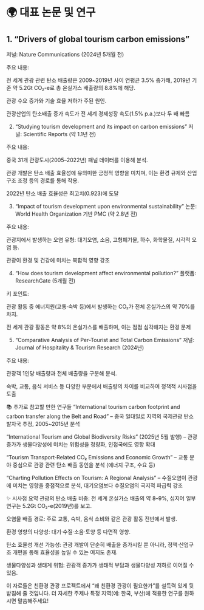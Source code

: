 # 🌍 대표 논문 및 연구
## 1. “Drivers of global tourism carbon emissions”
저널: Nature Communications (2024년 5개월 전)

주요 내용:

전 세계 관광 관련 탄소 배출량은 2009~2019년 사이 연평균 3.5% 증가해, 2019년 기준 약 5.2Gt CO₂-e로 총 온실가스 배출량의 8.8%에 해당.

관광 수요 증가와 기술 효율 저하가 주된 원인.

관광산업의 탄소배출 증가 속도가 전 세계 경제성장 속도(1.5% p.a.)보다 두 배 빠름 

2. “Studying tourism development and its impact on carbon emissions”
저널: Scientific Reports (약 1.1년 전)

주요 내용:

중국 31개 관광도시(2005–2022년) 패널 데이터를 이용해 분석.

관광 개발은 탄소 배출 효율성에 유의미한 긍정적 영향을 미치며, 이는 환경 규제와 산업 구조 조정 등의 경로를 통해 작용.

2022년 탄소 배출 효율성은 최고치(0.923)에 도달 


3. “Impact of tourism development upon environmental sustainability”
논문: World Health Organization 기반 PMC (약 2.8년 전)

주요 내용:

관광지에서 발생하는 오염 유형: 대기오염, 소음, 고형폐기물, 하수, 화학물질, 시각적 오염 등.

관광이 환경 및 건강에 미치는 복합적 영향 강조 


4. “How does tourism development affect environmental pollution?”
플랫폼: ResearchGate (5개월 전)

키 포인트:

관광 활동 중 에너지원(교통·숙박 등)에서 발생하는 CO₂가 전체 온실가스의 약 70%를 차지.

전 세계 관광 활동은 약 8%의 온실가스를 배출하며, 이는 점점 심각해지는 환경 문제 


5. “Comparative Analysis of Per-Tourist and Total Carbon Emissions”
저널: Journal of Hospitality & Tourism Research (2024년)

주요 내용:

관광객 1인당 배출량과 전체 배출량을 구분해 분석.

숙박, 교통, 음식 서비스 등 다양한 부문에서 배출량의 차이를 비교하여 정책적 시사점을 도출 


📚 추가로 참고할 만한 연구들
“International tourism carbon footprint and carbon transfer along the Belt and Road”
– 중국 일대일로 지역의 국제관광 탄소 발자국 추정, 2005~2015년 분석 

“International Tourism and Global Biodiversity Risks” (2025년 5월 발행)
– 관광 증가가 생물다양성에 미치는 위험성을 정량화, 인접국에도 영향 확대 


“Tourism Transport‑Related CO₂ Emissions and Economic Growth”
– 교통 분야 중심으로 관광 관련 탄소 배출 동인을 분석 (에너지 구조, 수요 등) 


“Charting Pollution Effects on Tourism: A Regional Analysis”
– 수질오염이 관광에 미치는 영향을 중점적으로 분석, 대기오염보다 수질오염의 국지적 파급력 강조 


✨ 시사점 요약
관광의 탄소 배출 비중: 전 세계 온실가스 배출의 약 8–9%, 심지어 일부 연구는 5.2Gt CO₂-e(2019년)를 보고.

오염물 배출 경로: 주로 교통, 숙박, 음식 소비와 같은 관광 활동 전반에서 발생.

환경 영향의 다양성: 대기·수질·소음·토양 등 다면적 영향.

탄소 효율성 개선 가능성: 관광 개발이 단순히 배출을 증가시킬 뿐 아니라, 정책·산업구조 개편을 통해 효율성을 높일 수 있는 여지도 존재.

생물다양성과 생태계 위험: 관광객 증가가 생태적 부담과 생물다양성 저하로 이어질 수 있음.

이 자료들은 친환경 관광 프로젝트에서 “왜 친환경 관광이 필요한가”를 설득력 있게 뒷받침해 줄 것입니다. 더 자세한 주제나 특정 지역(예: 한국, 부산)에 적용한 연구를 원하시면 말씀해주세요!
